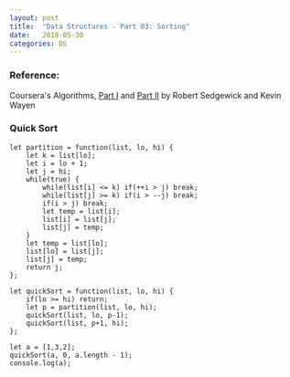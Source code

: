```yaml
---
layout: post
title:  "Data Structures - Part 03: Sorting"
date:   2018-05-30
categories: DS
---
```


### Reference: 

Coursera's Algorithms, [Part I](https://www.coursera.org/learn/algorithms-part1) and [Part II](https://www.coursera.org/learn/algorithms-part2) by Robert Sedgewick and Kevin Wayen

### Quick Sort

```
let partition = function(list, lo, hi) {
    let k = list[lo];
    let i = lo + 1;
    let j = hi;
    while(true) {
        while(list[i] <= k) if(++i > j) break;
        while(list[j] >= k) if(i > --j) break;
        if(i > j) break;
        let temp = list[i];
        list[i] = list[j];
        list[j] = temp;
    }
    let temp = list[lo];
    list[lo] = list[j];
    list[j] = temp;
    return j;
};

let quickSort = function(list, lo, hi) {
    if(lo >= hi) return;
    let p = partition(list, lo, hi);
    quickSort(list, lo, p-1);
    quickSort(list, p+1, hi);
};

let a = [1,3,2];
quickSort(a, 0, a.length - 1);
console.log(a);
```

    